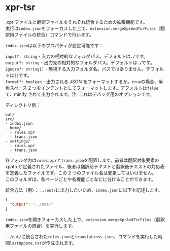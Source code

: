# xpr-tsr

.xpr ファイルと翻訳ファイルをそれぞれ統合するための拡張機能です。\
実行は`index.json`をフォーカスした上で、`extension.mergeXprAndTsrFiles`（翻訳用ファイルの統合）コマンドで行います。

`index.json`は以下のプロパティが設定可能です：

`input?: string` - 入力の相対的なフォルダパス。デフォルトは`./`です。\
`output?: string` - 出力先の相対的なフォルダパス。デフォルトは`./`です。\
`ignore?: string[]` - 無視する入力フォルダ名。パスではありません。デフォルトは`[]`です。\
`format?: boolean` - 出力される JSON をフォーマットするか。`true`の場合、半角スペース 2 つをインデントとしてフォーマットします。デフォルトは`false`で、minify されて出力されます。注: これはデバッグ用のオプションです。

ディレクトリ例：

```
out/
src/
- index.json
- home/
  - rules.xpr
  - trans.json
- settings/
  - rules.xpr
  - trans.json
```

各フォルダ内は`rules.xpr`と`trans.json`を配置します。前者は翻訳対象要素の xpath が定義されたファイル、後者は翻訳前テキストと翻訳後テキストの対応表を定義したファイルです。この 2 つのファイル名は変更してはいけません。\
このフォルダは、各ページごとや各機能ごとなどに分けることができます。

統合方法（例）：
`../out/`に出力したいため、`index.json`に以下を記述します。

```json
{
  "output": "../out/"
}
```

`index.json`を開きフォーカスした上で、`extension.mergeXprAndTsrFiles`（翻訳用ファイルの統合）を実行します。

`../out/`に統合された`rules.json`と`translations.json`、コマンドを実行した時間`lastUpdate.txt`が作成されます。
